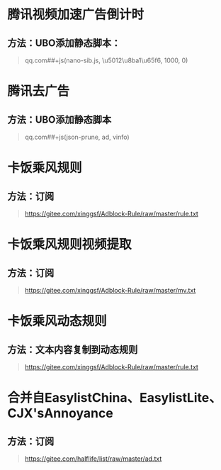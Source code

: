 # 腾讯视频加速广告倒计时
## 方法：UBO添加静态脚本：
> qq.com##+js(nano-sib.js, \u5012\u8ba1\u65f6, 1000, 0)

# 腾讯去广告
## 方法：UBO添加静态脚本
> qq.com##+js(json-prune, ad, vinfo)

# 卡饭乘风规则
## 方法：订阅
> https://gitee.com/xinggsf/Adblock-Rule/raw/master/rule.txt

# 卡饭乘风规则视频提取
## 方法：订阅
> https://gitee.com/xinggsf/Adblock-Rule/raw/master/mv.txt

# 卡饭乘风动态规则
## 方法：文本内容复制到动态规则
> https://gitee.com/xinggsf/Adblock-Rule/raw/master/rule.txt

# 合并自EasylistChina、EasylistLite、CJX'sAnnoyance
## 方法：订阅
> https://gitee.com/halflife/list/raw/master/ad.txt